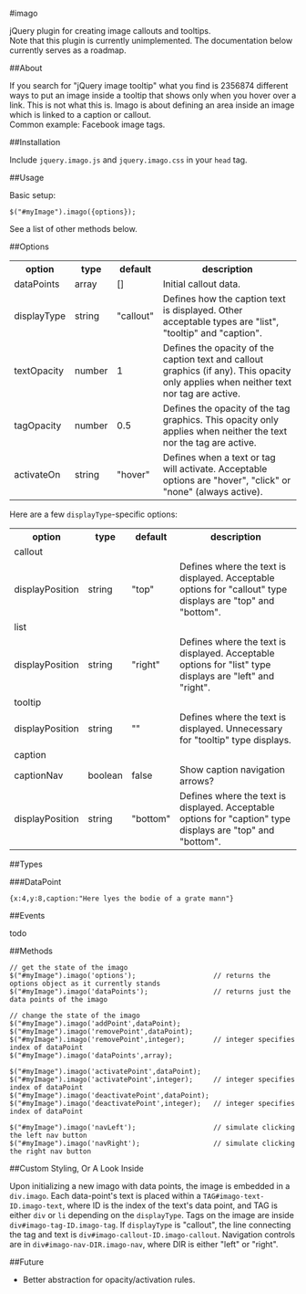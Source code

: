 #imago

jQuery plugin for creating image callouts and tooltips.  
Note that this plugin is currently unimplemented. The documentation below currently serves as a roadmap.

##About

If you search for "jQuery image tooltip" what you find is 2356874 different ways to put an image inside a tooltip that shows only when you hover over a link. This is not what this is. Imago is about defining an area inside an image which is linked to a caption or callout.  
Common example: Facebook image tags.

##Installation

Include `jquery.imago.js` and `jquery.imago.css` in your `head` tag.

##Usage

Basic setup:

    $("#myImage").imago({options});
    
See a list of other methods below.

##Options

<table>
  <tr>
    <th>option</th>
    <th>type</th>
    <th>default</th>
    <th>description</th>
  </tr>
  <tr>
    <td>dataPoints</td>
    <td>array</td>
    <td>[]</td>
    <td>Initial callout data.</td>
  </tr>
  <tr>
    <td>displayType</td>
    <td>string</td>
    <td>"callout"</td>
    <td>Defines how the caption text is displayed. Other acceptable types are "list", "tooltip" and "caption".</td>
  </tr>
  <tr>
    <td>textOpacity</td>
    <td>number</td>
    <td>1</td>
    <td>Defines the opacity of the caption text and callout graphics (if any). This opacity only applies when neither text nor tag are active.</td>
  </tr>
  <tr>
    <td>tagOpacity</td>
    <td>number</td>
    <td>0.5</td>
    <td>Defines the opacity of the tag graphics. This opacity only applies when neither the text nor the tag are active.</td>
  </tr>
  <tr>
    <td>activateOn</td>
    <td>string</td>
    <td>"hover"</td>
    <td>Defines when a text or tag will activate. Acceptable options are "hover", "click" or "none" (always active).</td>
  </tr>
</table>

Here are a few `displayType`-specific options:

<table>
  <tr>
    <th>option</th>
    <th>type</th>
    <th>default</th>
    <th>description</th>
  </tr>
  <tr>
    <td colspan=5>callout</td>
  </tr>
  <tr>
    <td>displayPosition</td>
    <td>string</td>
    <td>"top"</td>
    <td>Defines where the text is displayed. Acceptable options for "callout" type displays are "top" and "bottom".</td>
  </tr>
  <tr>
    <td colspan=5>list</td>
  </tr>
  <tr>
    <td>displayPosition</td>
    <td>string</td>
    <td>"right"</td>
    <td>Defines where the text is displayed. Acceptable options for "list" type displays are "left" and "right".</td>
  </tr>
  <tr>
    <td colspan=5>tooltip</td>
  </tr>
  <tr>
    <td>displayPosition</td>
    <td>string</td>
    <td>""</td>
    <td>Defines where the text is displayed. Unnecessary for "tooltip" type displays.</td>
  </tr>
  <tr>
    <td colspan=5>caption</td>
  </tr>
  <tr>
    <td>captionNav</td>
    <td>boolean</td>
    <td>false</td>
    <td>Show caption navigation arrows?</td>
  </tr>
  <tr>
    <td>displayPosition</td>
    <td>string</td>
    <td>"bottom"</td>
    <td>Defines where the text is displayed. Acceptable options for "caption" type displays are "top" and "bottom".</td>
  </tr>
  <!--
  <tr>
    <td></td>
    <td></td>
    <td></td>
    <td></td>
    <td></td>
  </tr>
  -->
</table>

##Types

###DataPoint

`{x:4,y:8,caption:"Here lyes the bodie of a grate mann"}`

##Events

todo

##Methods

    // get the state of the imago
    $("#myImage").imago('options');                   // returns the options object as it currently stands
    $("#myImage").imago('dataPoints');                // returns just the data points of the imago
    
    // change the state of the imago
    $("#myImage").imago('addPoint',dataPoint);
    $("#myImage").imago('removePoint',dataPoint);
    $("#myImage").imago('removePoint',integer);       // integer specifies index of dataPoint
    $("#myImage").imago('dataPoints',array);
    
    $("#myImage").imago('activatePoint',dataPoint);
    $("#myImage").imago('activatePoint',integer);     // integer specifies index of dataPoint
    $("#myImage").imago('deactivatePoint',dataPoint);
    $("#myImage").imago('deactivatePoint',integer);   // integer specifies index of dataPoint
    
    $("#myImage").imago('navLeft');                   // simulate clicking the left nav button
    $("#myImage").imago('navRight');                  // simulate clicking the right nav button

##Custom Styling, Or A Look Inside

Upon initializing a new imago with data points, the image is embedded in a `div.imago`. Each data-point's text is placed within a `TAG#imago-text-ID.imago-text`, where ID is the index of the text's data point, and TAG is either `div` or `li` depending on the `displayType`. Tags on the image are inside `div#imago-tag-ID.imago-tag`. If `displayType` is "callout", the line connecting the tag and text is `div#imago-callout-ID.imago-callout`. Navigation controls are in `div#imago-nav-DIR.imago-nav`, where DIR is either "left" or "right".

##Future

- Better abstraction for opacity/activation rules.
